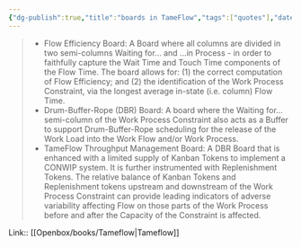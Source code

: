 ```yaml
---
{"dg-publish":true,"title":"boards in TameFlow","tags":["quotes"],"date":"2023-03-02T09:51:10+04:00","modified_at":"2023-07-12T15:51:19+03:00","alias":"boards in TameFlow","dg-path":"/quotes/202303020951.md","permalink":"/quotes/202303020951/","dgPassFrontmatter":true}
---
```



> - Flow Efficiency Board: A Board where all columns are divided in two semi-columns Waiting for… and …in Process - in order to faithfully capture the Wait Time and Touch Time components of the Flow Time. The board allows for: (1) the correct computation of Flow Efficiency; and (2) the identification of the Work Process Constraint, via the longest average in-state (i.e. column) Flow Time.
> - Drum-Buffer-Rope (DBR) Board: A board where the Waiting for… semi-column of the Work Process Constraint also acts as a Buffer to support Drum-Buffer-Rope scheduling for the release of the Work Load into the Work Flow and/or Work Process.
> - TameFlow Throughput Management Board: A DBR Board that is enhanced with a limited supply of Kanban Tokens to implement a CONWIP system. It is further instrumented with Replenishment Tokens. The relative balance of Kanban Tokens and Replenishment tokens upstream and downstream of the Work Process Constraint can provide leading indicators of adverse variability affecting Flow on those parts of the Work Process before and after the Capacity of the Constraint is affected.

Link:: [[Openbox/books/Tameflow\|Tameflow]]

